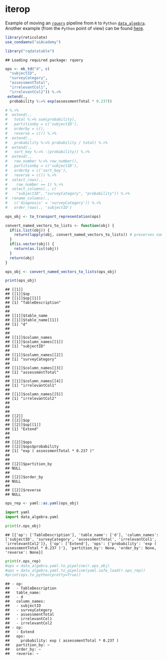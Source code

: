 iterop
================

Example of moving an [`rquery`](https://winvector.github.io/rquery/)
pipeline from `R` to `Python`
[`data_algebra`](https://github.com/WinVector/data_algebra). Another
example (from the `Python` point of view) can be found
[here](https://github.com/WinVector/data_algebra/blob/master/Examples/LogisticExample/ScoringExample.ipynb).

``` r
library(reticulate)
use_condaenv("aiAcademy") 
```

``` r
library("rqdatatable")
```

    ## Loading required package: rquery

``` r
ops <- mk_td("d", c(
  "subjectID",
  "surveyCategory",
  "assessmentTotal",
  "irrelevantCol1",
  "irrelevantCol2")) %.>%
 extend(.,
  probability %:=% exp(assessmentTotal * 0.237)) 

# %.>%
#  extend(.,
#   total %:=% sum(probability),
#   partitionby = c('subjectID'),
#   orderby = c(),
#   reverse = c()) %.>%
#  extend(.,
#   probability %:=% probability / total) %.>%
#  extend(.,
#   sort_key %:=% -(probability)) %.>%
#  extend(.,
#   row_number %:=% row_number(),
#   partitionby = c('subjectID'),
#   orderby = c('sort_key'),
#   reverse = c()) %.>%
#  select_rows(.,
#    row_number == 1) %.>%
#  select_columns(., c(
#    "subjectID", "surveyCategory", "probability")) %.>%
#  rename_columns(.,
#   c('diagnosis' = 'surveyCategory')) %.>%
#   order_rows(., 'subjectID')

ops_obj <- to_transport_representation(ops)

convert_named_vectors_to_lists <- function(obj) {
  if(is.list(obj)) {
    return(lapply(obj, convert_named_vectors_to_lists)) # preserves names
  }
  if(is.vector(obj)) {
    return(as.list(obj))
  }
  return(obj)
}

ops_obj <- convert_named_vectors_to_lists(ops_obj)

print(ops_obj)
```

    ## [[1]]
    ## [[1]]$op
    ## [[1]]$op[[1]]
    ## [1] "TableDescription"
    ## 
    ## 
    ## [[1]]$table_name
    ## [[1]]$table_name[[1]]
    ## [1] "d"
    ## 
    ## 
    ## [[1]]$column_names
    ## [[1]]$column_names[[1]]
    ## [1] "subjectID"
    ## 
    ## [[1]]$column_names[[2]]
    ## [1] "surveyCategory"
    ## 
    ## [[1]]$column_names[[3]]
    ## [1] "assessmentTotal"
    ## 
    ## [[1]]$column_names[[4]]
    ## [1] "irrelevantCol1"
    ## 
    ## [[1]]$column_names[[5]]
    ## [1] "irrelevantCol2"
    ## 
    ## 
    ## 
    ## [[2]]
    ## [[2]]$op
    ## [[2]]$op[[1]]
    ## [1] "Extend"
    ## 
    ## 
    ## [[2]]$ops
    ## [[2]]$ops$probability
    ## [1] "exp ( assessmentTotal * 0.237 )"
    ## 
    ## 
    ## [[2]]$partition_by
    ## NULL
    ## 
    ## [[2]]$order_by
    ## NULL
    ## 
    ## [[2]]$reverse
    ## NULL

``` r
ops_rep <- yaml::as.yaml(ops_obj)
```

``` python
import yaml
import data_algebra.yaml

print(r.ops_obj)
```

    ## [{'op': ['TableDescription'], 'table_name': ['d'], 'column_names': ['subjectID', 'surveyCategory', 'assessmentTotal', 'irrelevantCol1', 'irrelevantCol2']}, {'op': ['Extend'], 'ops': {'probability': 'exp ( assessmentTotal * 0.237 )'}, 'partition_by': None, 'order_by': None, 'reverse': None}]

``` python
print(r.ops_rep)
#ops = data_algebra.yaml.to_pipeline(r.ops_obj)
#ops = data_algebra.yaml.to_pipeline(yaml.safe_load(r.ops_rep))
#print(ops.to_python(pretty=True))
```

    ## - op:
    ##   - TableDescription
    ##   table_name:
    ##   - d
    ##   column_names:
    ##   - subjectID
    ##   - surveyCategory
    ##   - assessmentTotal
    ##   - irrelevantCol1
    ##   - irrelevantCol2
    ## - op:
    ##   - Extend
    ##   ops:
    ##     probability: exp ( assessmentTotal * 0.237 )
    ##   partition_by: ~
    ##   order_by: ~
    ##   reverse: ~
